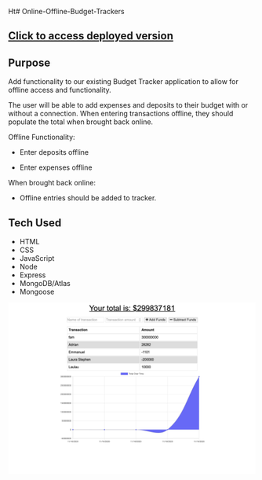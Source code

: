 Ht# Online-Offline-Budget-Trackers

## [Click to access deployed version](https://my-on-offline-budget-tracker.herokuapp.com)

## Purpose

Add functionality to our existing Budget Tracker application to allow for offline access and functionality.

The user will be able to add expenses and deposits to their budget with or without a connection. When entering transactions offline, they should populate the total when brought back online.

Offline Functionality:

  * Enter deposits offline

  * Enter expenses offline

When brought back online:

  * Offline entries should be added to tracker.


## Tech Used

* HTML
* CSS
* JavaScript
* Node
* Express
* MongoDB/Atlas
* Mongoose

![Screenshot of page](asset/SC.png)
